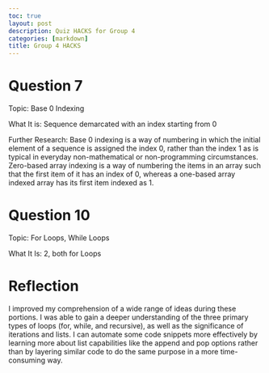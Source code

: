 ```yaml
---
toc: true
layout: post
description: Quiz HACKS for Group 4
categories: [markdown]
title: Group 4 HACKS
---
```



# Question 7

Topic: Base 0 Indexing

What It is: Sequence demarcated with an index starting from 0

Further Research:
Base 0 indexing  is a way of numbering in which the initial element of a sequence is assigned the index 0, rather than the index 1 as is typical in everyday non-mathematical or non-programming circumstances. Zero-based array indexing is a way of numbering the items in an array such that the first item of it has an index of 0, whereas a one-based array indexed array has its first item indexed as 1.


# Question 10

Topic: For Loops, While Loops

What It Is: 2, both for Loops


# Reflection

I improved my comprehension of a wide range of ideas during these portions. I was able to gain a deeper understanding of the three primary types of loops (for, while, and recursive), as well as the significance of iterations and lists. I can automate some code snippets more effectively by learning more about list capabilities like the append and pop options rather than by layering similar code to do the same purpose in a more time-consuming way.


